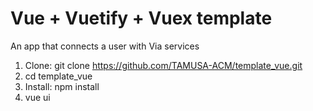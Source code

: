 # Vue + Vuetify + Vuex template
An app that connects a user with Via services 
1. Clone: git clone https://github.com/TAMUSA-ACM/template_vue.git 
2. cd template_vue 
3. Install: npm install 
4. vue ui
